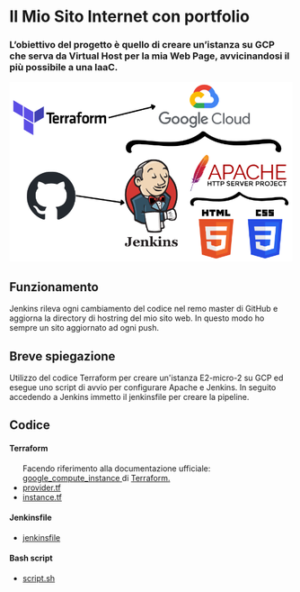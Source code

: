 <h1>Il Mio Sito Internet con portfolio</h1>
<h3>L’obiettivo del progetto è quello di creare un’istanza su GCP che serva da Virtual Host per la mia Web Page, avvicinandosi il più possibile a una IaaC.</h3>
<p align="center">
<img src="https://raw.githubusercontent.com/danielecaporaletti/myPersonalWebsite/master/readme-staff/immagine.png" width="666px" alt="Immagine esplicativa progetto">
</p>

<h2>Funzionamento</h2>
<p>
Jenkins rileva ogni cambiamento del codice nel remo master di GitHub e aggiorna la directory di hostring del mio sito web. In questo modo ho sempre un sito aggiornato ad ogni push.
</p>

<h2>Breve spiegazione</h2>
<p>
Utilizzo del codice Terraform per creare un'istanza E2-micro-2 su GCP ed esegue uno script di avvio per configurare Apache e Jenkins. In seguito accedendo a Jenkins immetto il jenkinsfile per creare la pipeline.
</p>

<h2>Codice</h2>
<h4>Terraform</h4>
<ul>
Facendo riferimento alla documentazione ufficiale: <a href="https://registry.terraform.io/providers/hashicorp/google/latest/docs/resources/compute_instance#network_interface">google_compute_instance </a>di <a href="https://registry.terraform.io/">Terraform.</a>
  <li><a href="https://raw.githubusercontent.com/danielecaporaletti/myPersonalWebsite/master/IaaC/terraform/provider.tf">provider.tf</a>
  <li><a href="https://raw.githubusercontent.com/danielecaporaletti/myPersonalWebsite/master/IaaC/terraform/instance.tf">instance.tf</a>
</ul>
<h4>Jenkinsfile</h4>
<ul>
  <li><a href="https://raw.githubusercontent.com/danielecaporaletti/myPersonalWebsite/master/IaaC/jenkinsfile">jenkinsfile</a>
</ul>
<h4>Bash script</h4>
<ul>
  <li><a href="https://raw.githubusercontent.com/danielecaporaletti/myPersonalWebsite/master/IaaC/script.sh">script.sh</a>
</ul>
